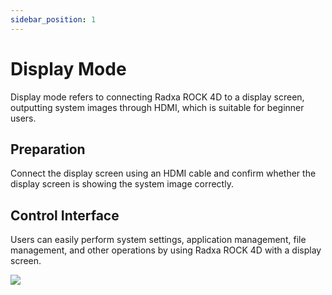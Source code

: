 ```yaml
---
sidebar_position: 1
---
```


# Display Mode

Display mode refers to connecting Radxa ROCK 4D to a display screen, outputting system images through HDMI, which is suitable for beginner users.

## Preparation

Connect the display screen using an HDMI cable and confirm whether the display screen is showing the system image correctly.

## Control Interface

Users can easily perform system settings, application management, file management, and other operations by using Radxa ROCK 4D with a display screen.

<div style={{textAlign: 'center'}}>
    <img src="/img/rock4/4d/display-login.webp" style={{width: '100%', maxWidth: '1200px'}} />
</div>
